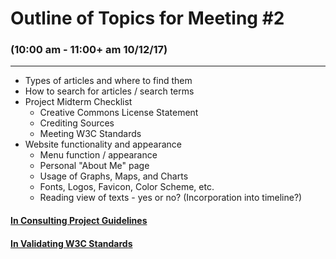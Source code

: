 # Outline of Topics for Meeting #2
### (10:00 am - 11:00+ am 10/12/17)
***

- Types of articles and where to find them
- How to search for articles / search terms
- Project Midterm Checklist
  - Creative Commons License Statement
  - Crediting Sources
  - Meeting W3C Standards
- Website functionality and appearance
  - Menu function / appearance
  - Personal "About Me" page
  - Usage of Graphs, Maps, and Charts
  - Fonts, Logos, Favicon, Color Scheme, etc.
  - Reading view of texts - yes or no? (Incorporation into timeline?)

#### [In Consulting Project Guidelines](http://dh.newtfire.org/projectGuide.html)
#### [In Validating W3C Standards](https://validator.w3.org/nu/?showsource=yes&showoutline=yes&showimagereport=yes&useragent=Validator.nu%2FLV+http%3A%2F%2Fvalidator.w3.org%2Fservices&acceptlanguage=&doc=http%3A%2F%2Fwarofcurrents.newtfire.org%2F)
